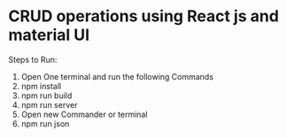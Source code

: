 # CRUD operations using React js and material UI

Steps to Run:
1. Open One terminal and run the following Commands
2. npm install
3. npm run build
4. npm run server
5. Open new Commander or terminal
6. npm run json	